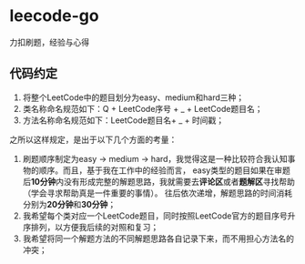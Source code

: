 # leecode-go
力扣刷题，经验与心得
## 代码约定
1. 将整个LeetCode中的题目划分为easy、medium和hard三种；
2. 类名称命名规范如下：Q + LeetCode序号 + _ + LeetCode题目名；
3. 方法名称命名规范如下：LeetCode题目名+ _ + 时间戳；

之所以这样规定，是出于以下几个方面的考量：
1. 刷题顺序制定为easy -> medium -> hard，我觉得这是一种比较符合我认知事物的顺序。而且，基于我在工作中的经验而言，
easy类型的题目如果在审题后**10分钟**内没有形成完整的解题思路，我就需要去**评论区**或者**题解区**寻找帮助（学会寻求帮助真是一件重要的事情）。
往后依次递增，解题思路的时间消耗分别为**20分钟**和**30分钟**；
2. 我希望每个类对应一个LeetCode题目，同时按照LeetCode官方的题目序号升序排列，以方便我后续的对照和复习；
3. 我希望将同一个解题方法的不同解题思路各自记录下来，而不用担心方法名的冲突；
